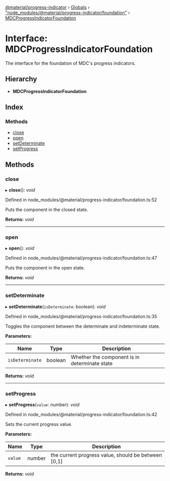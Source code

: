 [@material/progress-indicator](../README.md) › [Globals](../globals.md) › ["node_modules/@material/progress-indicator/foundation"](../modules/_node_modules__material_progress_indicator_foundation_.md) › [MDCProgressIndicatorFoundation](_node_modules__material_progress_indicator_foundation_.mdcprogressindicatorfoundation.md)

# Interface: MDCProgressIndicatorFoundation

The interface for the foundation of MDC's progress indicators.

## Hierarchy

* **MDCProgressIndicatorFoundation**

## Index

### Methods

* [close](_node_modules__material_progress_indicator_foundation_.mdcprogressindicatorfoundation.md#close)
* [open](_node_modules__material_progress_indicator_foundation_.mdcprogressindicatorfoundation.md#open)
* [setDeterminate](_node_modules__material_progress_indicator_foundation_.mdcprogressindicatorfoundation.md#setdeterminate)
* [setProgress](_node_modules__material_progress_indicator_foundation_.mdcprogressindicatorfoundation.md#setprogress)

## Methods

###  close

▸ **close**(): *void*

Defined in node_modules/@material/progress-indicator/foundation.ts:52

Puts the component in the closed state.

**Returns:** *void*

___

###  open

▸ **open**(): *void*

Defined in node_modules/@material/progress-indicator/foundation.ts:47

Puts the component in the open state.

**Returns:** *void*

___

###  setDeterminate

▸ **setDeterminate**(`isDeterminate`: boolean): *void*

Defined in node_modules/@material/progress-indicator/foundation.ts:35

Toggles the component between the determinate and indeterminate state.

**Parameters:**

Name | Type | Description |
------ | ------ | ------ |
`isDeterminate` | boolean | Whether the component is in determinate state  |

**Returns:** *void*

___

###  setProgress

▸ **setProgress**(`value`: number): *void*

Defined in node_modules/@material/progress-indicator/foundation.ts:42

Sets the current progress value.

**Parameters:**

Name | Type | Description |
------ | ------ | ------ |
`value` | number | the current progress value, should be between [0,1]  |

**Returns:** *void*
